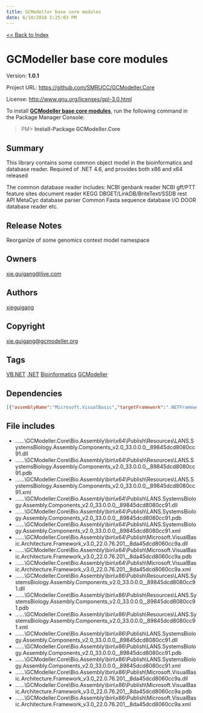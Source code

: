 ```yaml
---
title: GCModeller base core modules
date: 6/10/2016 5:25:03 PM
---
```


[<< Back to Index](../index.html)
# GCModeller base core modules

Version: **1.0.1**

Project URL: https://github.com/SMRUCC/GCModeller.Core

License: http://www.gnu.org/licenses/gpl-3.0.html

To install **[GCModeller base core modules](https://www.nuget.org/packages/GCModeller.Core/)**, run the following command in the Package Manager Console:
> PM>  **Install-Package GCModeller.Core**


## Summary
This library contains some common object model in the bioinformatics and database reader.
Required of .NET 4.6, and provides both x86 and x64 released

The common database reader includes:
NCBI genbank reader
NCBI gff/PTT feature sites document reader
KEGG DBGET/LinkDB/BriteText/SSDB rest API
MetaCyc database parser
Common Fasta sequence database I/O
DOOR database reader
etc.
## Release Notes
Reorganize of some genomics context model namespace
## Owners
xie.guigang@live.com
## Authors
[xieguigang](https://www.nuget.org/profiles/xieguigang)
## Copyright
xie.guigang@gcmodeller.org
## Tags
[VB.NET](https://www.nuget.org/packages?q=Tags%3A"VB.NET") [.NET](https://www.nuget.org/packages?q=Tags%3A".NET") [Bioinformatics](https://www.nuget.org/packages?q=Tags%3A"Bioinformatics") [GCModeller](https://www.nuget.org/packages?q=Tags%3A"GCModeller")
## Dependencies
```json
[{"assemblyName":"Microsoft.VisualBasic","targetFramework":".NETFramework4.6"},{"assemblyName":"System.Web.Extensions","targetFramework":".NETFramework4.6"},{"assemblyName":"System.Xml","targetFramework":".NETFramework4.6"},{"assemblyName":"System.Xml.Linq","targetFramework":".NETFramework4.6"}]
```


## File includes
+ ..\..\..\GCModeller.Core\Bio.Assembly\bin\x64\Publish\Resources\LANS.SystemsBiology.Assembly.Components_v2.0_33.0.0.0__89845dcd8080cc91.dll<br />
+ ..\..\..\GCModeller.Core\Bio.Assembly\bin\x64\Publish\Resources\LANS.SystemsBiology.Assembly.Components_v2.0_33.0.0.0__89845dcd8080cc91.pdb<br />
+ ..\..\..\GCModeller.Core\Bio.Assembly\bin\x64\Publish\Resources\LANS.SystemsBiology.Assembly.Components_v2.0_33.0.0.0__89845dcd8080cc91.xml<br />
+ ..\..\..\GCModeller.Core\Bio.Assembly\bin\x64\Publish\LANS.SystemsBiology.Assembly.Components_v2.0_33.0.0.0__89845dcd8080cc91.dll<br />
+ ..\..\..\GCModeller.Core\Bio.Assembly\bin\x64\Publish\LANS.SystemsBiology.Assembly.Components_v2.0_33.0.0.0__89845dcd8080cc91.pdb<br />
+ ..\..\..\GCModeller.Core\Bio.Assembly\bin\x64\Publish\LANS.SystemsBiology.Assembly.Components_v2.0_33.0.0.0__89845dcd8080cc91.xml<br />
+ ..\..\..\GCModeller.Core\Bio.Assembly\bin\x64\Publish\Microsoft.VisualBasic.Architecture.Framework_v3.0_22.0.76.201__8da45dcd8060cc9a.dll<br />
+ ..\..\..\GCModeller.Core\Bio.Assembly\bin\x64\Publish\Microsoft.VisualBasic.Architecture.Framework_v3.0_22.0.76.201__8da45dcd8060cc9a.pdb<br />
+ ..\..\..\GCModeller.Core\Bio.Assembly\bin\x64\Publish\Microsoft.VisualBasic.Architecture.Framework_v3.0_22.0.76.201__8da45dcd8060cc9a.xml<br />
+ ..\..\..\GCModeller.Core\Bio.Assembly\bin\x86\Publish\Resources\LANS.SystemsBiology.Assembly.Components_v2.0_33.0.0.0__89845dcd8080cc91.dll<br />
+ ..\..\..\GCModeller.Core\Bio.Assembly\bin\x86\Publish\Resources\LANS.SystemsBiology.Assembly.Components_v2.0_33.0.0.0__89845dcd8080cc91.pdb<br />
+ ..\..\..\GCModeller.Core\Bio.Assembly\bin\x86\Publish\Resources\LANS.SystemsBiology.Assembly.Components_v2.0_33.0.0.0__89845dcd8080cc91.xml<br />
+ ..\..\..\GCModeller.Core\Bio.Assembly\bin\x86\Publish\LANS.SystemsBiology.Assembly.Components_v2.0_33.0.0.0__89845dcd8080cc91.dll<br />
+ ..\..\..\GCModeller.Core\Bio.Assembly\bin\x86\Publish\LANS.SystemsBiology.Assembly.Components_v2.0_33.0.0.0__89845dcd8080cc91.pdb<br />
+ ..\..\..\GCModeller.Core\Bio.Assembly\bin\x86\Publish\LANS.SystemsBiology.Assembly.Components_v2.0_33.0.0.0__89845dcd8080cc91.xml<br />
+ ..\..\..\GCModeller.Core\Bio.Assembly\bin\x86\Publish\Microsoft.VisualBasic.Architecture.Framework_v3.0_22.0.76.201__8da45dcd8060cc9a.dll<br />
+ ..\..\..\GCModeller.Core\Bio.Assembly\bin\x86\Publish\Microsoft.VisualBasic.Architecture.Framework_v3.0_22.0.76.201__8da45dcd8060cc9a.pdb<br />
+ ..\..\..\GCModeller.Core\Bio.Assembly\bin\x86\Publish\Microsoft.VisualBasic.Architecture.Framework_v3.0_22.0.76.201__8da45dcd8060cc9a.xml<br />

